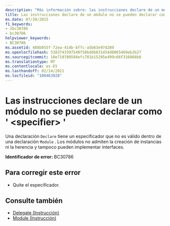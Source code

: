 ```yaml
---
description: "Más información sobre: las instrucciones declare de un módulo no se pueden declarar como ' <specifier> '"
title: Las instrucciones declare de un módulo no se pueden declarar como ' <specifier> '
ms.date: 07/20/2015
f1_keywords:
- vbc30786
- bc30786
helpviewer_keywords:
- BC30786
ms.assetid: 488b855f-72ea-414b-bffc-a5b63e97d289
ms.openlocfilehash: 5383743397549f58bddb831454d0065469eb2b27
ms.sourcegitcommit: 10e719780594efc781b15295e499c66f316068b8
ms.translationtype: MT
ms.contentlocale: es-ES
ms.lasthandoff: 02/14/2021
ms.locfileid: "100463928"
---
```

# <a name="declare-statements-in-a-module-cannot-be-declared-specifier"></a>Las instrucciones declare de un módulo no se pueden declarar como ' \<specifier> '

Una declaración `Declare` tiene un especificador que no es válido dentro de una declaración `Module` . Los módulos no admiten la creación de instancias ni la herencia y tampoco pueden implementar interfaces.  
  
 **Identificador de error:** BC30786  
  
## <a name="to-correct-this-error"></a>Para corregir este error  
  
- Quite el especificador.  
  
## <a name="see-also"></a>Consulte también

- [Delegate (Instrucción)](../language-reference/statements/delegate-statement.md)
- [Module (Instrucción)](../language-reference/statements/module-statement.md)
